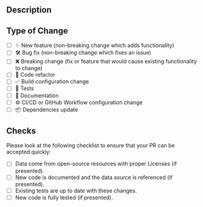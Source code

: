 <!--
  Thanks for contributing!

  Please describe your changes below and a general summary in the title.

-->

## Description

<!--- Please describe your changes in detail and link related issue(s) -->

## Type of Change

<!--- Put an `x` in all the boxes that apply: -->

- [ ] ✨ New feature (non-breaking change which adds functionality)
- [ ] 🛠️ Bug fix (non-breaking change which fixes an issue)
- [ ] ❌ Breaking change (fix or feature that would cause existing functionality to change)
- [ ] 🧹 Code refactor
- [ ] ✅ Build configuration change
- [ ] 🧪 Tests
- [ ] 📝 Documentation
- [ ] ⚙️ CI/CD or GitHub Workflow configuration change
- [ ] 📦 Dependencies update

## Checks

Please look at the following checklist to ensure that your PR can be accepted quickly:

<!--- Put an `x` in all the boxes that apply: -->

- [ ] Data come from open-source resources with proper Licenses (if presented).
- [ ] New code is documented and the data source is referenced (if presented).
- [ ] Existing tests are up to date with these changes.
- [ ] New code is fully tested (if presented).

